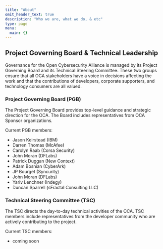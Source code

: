 ```yaml
---
title: "About"
omit_header_text: true
description: "Who we are, what we do, & etc"
type: page
menu:
  main: {}
---
```


## Project Governing Board & Technical Leadership

Governance for the Open Cybersecurity Alliance is managed by its Project Governing Board and
its Technical Steering Committee. These two groups ensure that all OCA
stakeholders have a voice in decisions affecting the work and that the
contributions of developers, corporate supporters, and technology
consumers are all valued.

### Project Governing Board (PGB)

The Project Governing Board provides top-level guidance and strategic
direction for the OCA. The Board includes representatives from OCA
Sponsor organizations.

Current PGB members:

* Jason Keirstead (IBM)
* Darren Thomas (McAfee)
* Carolyn Raab (Corsa Security)
* John Moran (DFLabs)
* Patrick Duggan (New Context)
* Adam Bosnian (CyberArk)
* JP Bourget (Syncurity)
* John Moran (DFLabs)
* Yariv Lenchner (Indegy)
* Duncan Sparrell (sFractal Consulting LLC)


### Technical Steering Committee (TSC)

The TSC directs the day-to-day technical activities of the OCA. TSC
members include representatives from the developer community who are
actively contributing to the project.

Current TSC members:

* coming soon
